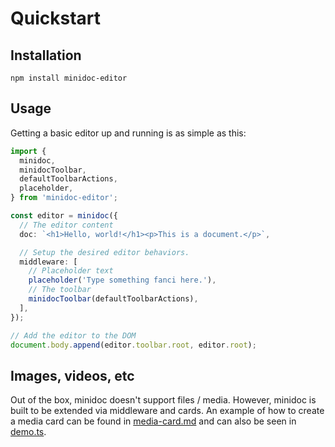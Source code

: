 # Quickstart

## Installation

```
npm install minidoc-editor
```

## Usage

Getting a basic editor up and running is as simple as this:

```ts
import {
  minidoc,
  minidocToolbar,
  defaultToolbarActions,
  placeholder,
} from 'minidoc-editor';

const editor = minidoc({
  // The editor content
  doc: `<h1>Hello, world!</h1><p>This is a document.</p>`,

  // Setup the desired editor behaviors.
  middleware: [
    // Placeholder text
    placeholder('Type something fanci here.'),
    // The toolbar
    minidocToolbar(defaultToolbarActions),
  ],
});

// Add the editor to the DOM
document.body.append(editor.toolbar.root, editor.root);

```

## Images, videos, etc

Out of the box, minidoc doesn't support files / media. However, minidoc is built to be extended via middleware and cards. An example of how to create a media card can be found in [media-card.md](./media-card.md) and can also be seen in [demo.ts](../public/demo.ts).

